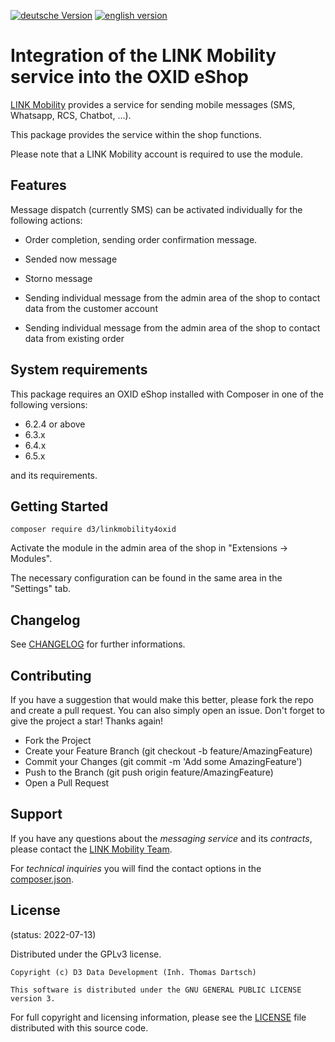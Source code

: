[![deutsche Version](https://logos.oxidmodule.com/de2_xs.svg)](README.md)
[![english version](https://logos.oxidmodule.com/en2_xs.svg)](README.en.md)

# Integration of the LINK Mobility service into the OXID eShop

[LINK Mobility](https://www.linkmobility.de/) provides a service for sending mobile messages (SMS, Whatsapp, RCS, Chatbot, ...).

This package provides the service within the shop functions.

Please note that a LINK Mobility account is required to use the module.

## Features

Message dispatch (currently SMS) can be activated individually for the following actions:

- Order completion, sending order confirmation message.
- Sended now message
- Storno message

- Sending individual message from the admin area of the shop to contact data from the customer account
- Sending individual message from the admin area of the shop to contact data from existing order

## System requirements

This package requires an OXID eShop installed with Composer in one of the following versions:

- 6.2.4 or above
- 6.3.x
- 6.4.x
- 6.5.x

and its requirements.

## Getting Started

```
composer require d3/linkmobility4oxid
```

Activate the module in the admin area of the shop in "Extensions -> Modules".

The necessary configuration can be found in the same area in the "Settings" tab.

## Changelog

See [CHANGELOG](CHANGELOG.md) for further informations.

## Contributing

If you have a suggestion that would make this better, please fork the repo and create a pull request. You can also simply open an issue. Don't forget to give the project a star! Thanks again!

- Fork the Project
- Create your Feature Branch (git checkout -b feature/AmazingFeature)
- Commit your Changes (git commit -m 'Add some AmazingFeature')
- Push to the Branch (git push origin feature/AmazingFeature)
- Open a Pull Request

## Support

If you have any questions about the *messaging service* and its *contracts*, please contact the [LINK Mobility Team](https://www.linkmobility.de/kontakt).

For *technical inquiries* you will find the contact options in the [composer.json](composer.json).

## License
(status: 2022-07-13)

Distributed under the GPLv3 license.

```
Copyright (c) D3 Data Development (Inh. Thomas Dartsch)

This software is distributed under the GNU GENERAL PUBLIC LICENSE version 3.
```

For full copyright and licensing information, please see the [LICENSE](LICENSE.md) file distributed with this source code.